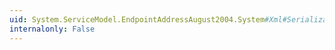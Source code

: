 ```yaml
---
uid: System.ServiceModel.EndpointAddressAugust2004.System#Xml#Serialization#IXmlSerializable#ReadXml(System.Xml.XmlReader)
internalonly: False
---
```

